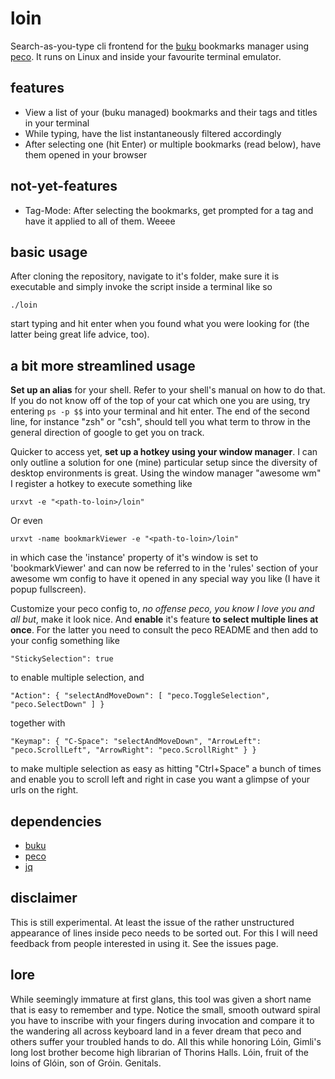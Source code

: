 # loin
Search-as-you-type cli frontend for the [buku](https://github.com/jarun/Buku) bookmarks manager using [peco](https://github.com/peco/peco). It runs on Linux and inside your favourite terminal emulator.

## features
* View a list of your (buku managed) bookmarks and their tags and titles in your terminal
* While typing, have the list instantaneously filtered accordingly
* After selecting one (hit Enter) or multiple bookmarks (read below), have them opened in your browser

## not-yet-features
* Tag-Mode: After selecting the bookmarks, get prompted for a tag and have it applied to all of them. Weeee

## basic usage
After cloning the repository, navigate to it's folder, make sure it is executable and simply invoke the script inside a terminal like so

`./loin`

start typing and hit enter when you found what you were looking for (the latter  being great life advice, too).
## a bit more streamlined usage
**Set up an alias** for your shell. Refer to your shell's manual on how to do that. If you do not know off of the top of your cat which one you are using, try entering `ps -p $$` into your terminal and hit enter. The end of the second line, for instance "zsh" or "csh", should tell you what term to throw in the general direction of google to get you on track.

Quicker to access yet, **set up a hotkey using your window manager**. I can only outline a solution for one (mine) particular setup since the diversity of desktop environments is great. Using the window manager "awesome wm" I register a hotkey to execute something like

`urxvt -e "<path-to-loin>/loin"`

Or even

`urxvt -name bookmarkViewer -e "<path-to-loin>/loin"`

in which case the 'instance' property of it's window is set to 'bookmarkViewer' and can now be referred to in the 'rules' section of your awesome wm config to have it opened in any special way you like (I have it popup fullscreen).

Customize your peco config to, *no offense peco, you know I love you and all but*, make it look nice. And **enable** it's feature **to select multiple lines at once**. For the latter you need to consult the peco README and then add to your config something like

`"StickySelection": true`
    
to enable multiple selection, and

` "Action": {
    	"selectAndMoveDown": [
    		"peco.ToggleSelection",
    		"peco.SelectDown"
    	]
    }
`
    
together with

`"Keymap": {
    	"C-Space": "selectAndMoveDown",
    	"ArrowLeft": "peco.ScrollLeft",
    	"ArrowRight": "peco.ScrollRight"
    }
}
`

to make multiple selection as easy as hitting "Ctrl+Space" a bunch of times and enable you to scroll left and right in case you want a glimpse of your urls on the right.

## dependencies
* [buku](https://github.com/jarun/Buku)
* [peco](https://github.com/peco/peco)
* [jq](https://github.com/stedolan/jq)

## disclaimer
This is still experimental. At least the issue of the rather unstructured appearance of lines inside peco needs to be sorted out. For this I will need feedback from people interested in using it. See the issues page.

## lore
While seemingly immature at first glans, this tool was given a short name that is easy to remember and type. Notice the small, smooth outward spiral you have to inscribe with your fingers during invocation and compare it to the wandering all across keyboard land in a fever dream that peco and others suffer your troubled hands to do. All this while honoring Lóin, Gimli's long lost brother become high librarian of Thorins Halls. Lóin, fruit of the loins of Glóin, son of Gróin. Genitals.
